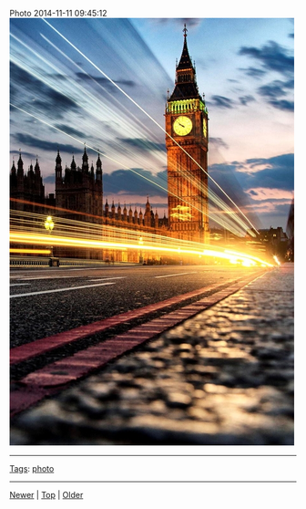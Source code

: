 <!--
title: Photo 2014-11-11 09
date: 2020-06-28T14:56:50.702Z
tags: photo
-->









Photo 2014-11-11 09:45:12
![](102352045252-0.jpg)

<!--BOTTOM-POST-NAVIGATION-->
---

[Tags](tags.md): [photo](tag-photo.md)

---

[Newer](102180499932.md) | [Top](index.md) | [Older](102355461387.md)
